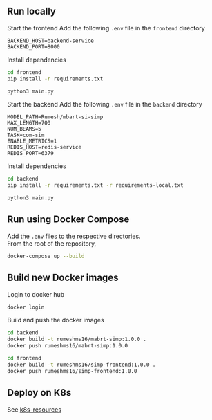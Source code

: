 ## Run locally
Start the frontend
Add the following `.env` file in the `frontend` directory
```
BACKEND_HOST=backend-service
BACKEND_PORT=8000
```
Install dependencies
```bash
cd frontend
pip install -r requirements.txt
```
```bash
python3 main.py
```
Start the backend
Add the following `.env` file in the `backend` directory
```config
MODEL_PATH=Rumesh/mbart-si-simp
MAX_LENGTH=700
NUM_BEAMS=5
TASK=com-sim
ENABLE_METRICS=1
REDIS_HOST=redis-service
REDIS_PORT=6379
```
Install dependencies
```bash
cd backend
pip install -r requirements.txt -r requirements-local.txt 
```
```bash
python3 main.py
```

## Run using Docker Compose
Add the `.env` files to the respective directories.<br>
From the root of the repository,
```bash
docker-compose up --build
```


## Build new Docker images
Login to docker hub
```bash
docker login
```
Build and push the docker images
```bash
cd backend 
docker build -t rumeshms16/mabrt-simp:1.0.0 .
docker push rumeshms16/mabrt-simp:1.0.0
```

```bash
cd frontend 
docker build -t rumeshms16/simp-frontend:1.0.0 .
docker push rumeshms16/simp-frontend:1.0.0
```

## Deploy on K8s
See [k8s-resources](k8s-resources)
